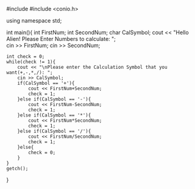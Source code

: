 #include <iostream>
#include <conio.h>


using namespace std;
  
int main(){
	int FirstNum;
	int SecondNum;
	char CalSymbol;
  	cout << "Hello Alien! Please Enter Numbers to calculate: ";  
  	cin >> FirstNum;
	cin >> SecondNum;
	
	int check = 0;
	while(check != 1){
		cout << "\nPlease enter the Calculation Symbol that you want(+,-,*,/): ";  
		cin >> CalSymbol;
		if(CalSymbol == '+'){
			cout << FirstNum+SecondNum;
			check = 1;
		}else if(CalSymbol == '-'){
			cout << FirstNum-SecondNum;
			check = 1;
		}else if(CalSymbol == '*'){
			cout << FirstNum*SecondNum;
			check = 1;
		}else if(CalSymbol == '/'){
			cout << FirstNum/SecondNum;
			check = 1;
		}else{
			check = 0;
		}
	}
  	getch();
}
  

  

